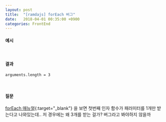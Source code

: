 ```yaml
---
layout: post
title:  "[ramdajs] forEach 버그"
date:   2018-04-01 00:35:00 +0900
categories: FrontEnd
---
```

#### 예시
<script src="https://gist.github.com/min9nim/11a2369a18f41c09ebc39c4991da78b0.js"></script>
<br>

#### 결과
```
arguments.length = 3
```
<br>


#### 질문
[forEach 매뉴얼](http://ramdajs.com/docs/#forEach){:target="_blank"} 을 보면
첫번째 인자 함수가 패러미터를 1개만 받는다고 나와있는데.. 저 경우에는 왜 3개를 받는 걸가?
버그라고 봐야하지 않을까
